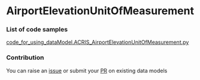 # AirportElevationUnitOfMeasurement

### List of code samples 

<!-- 50-List of code -->

<!-- [code entry](link) -->
[code_for_using_dataModel.ACRIS_AirportElevationUnitOfMeasurement.py](https://github.com/smart-data-models/dataModel.ACRIS/blob/master/AirportElevationUnitOfMeasurement/code/code_for_using_dataModel.ACRIS_AirportElevationUnitOfMeasurement.py)


<!-- /50-List of code -->

### Contribution
You can raise an [issue](https://github.com/smart-data-models/dataModel.ACRIS/issues) or submit your [PR](https://github.com/smart-data-models/dataModel.ACRIS/pulls) on existing data models
